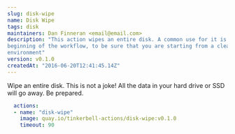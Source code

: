 ```yaml
---
slug: disk-wipe
name: Disk Wipe
tags: disk
maintainers: Dan Finneran <email@email.com>
description: "This action wipes an entire disk. A common use for it is at the
beginning of the workflow, to be sure that you are starting from a cleaned
environment"
version: v0.1.0
createdAt: "2016-06-20T12:41:45.14Z"
---
```


Wipe an entire disk. This is not a joke! All the data in your hard drive or SSD
will go away. Be prepared.

```yaml
  actions:
  - name: "disk-wipe"
    image: quay.io/tinkerbell-actions/disk-wipe:v0.1.0
    timeout: 90
```
